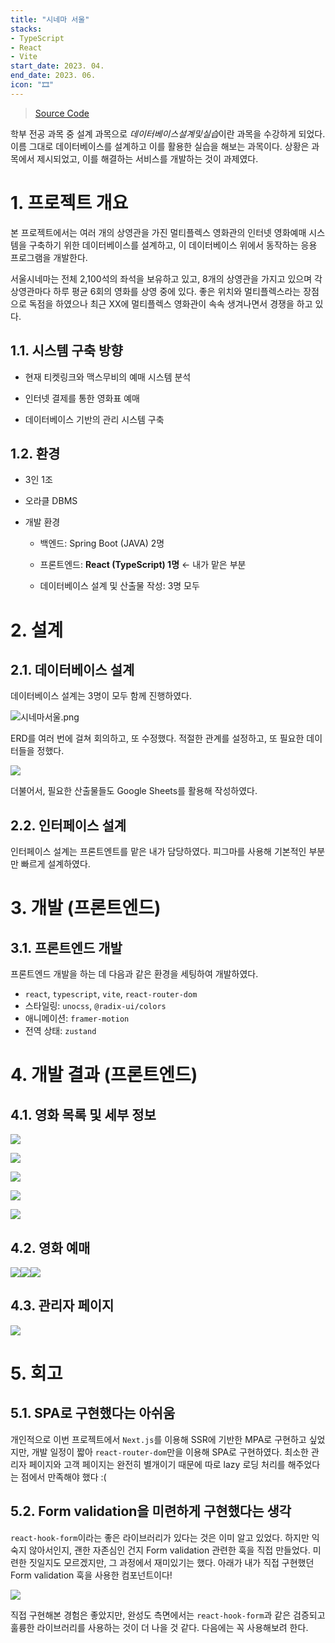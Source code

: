 ```yaml
---
title: "시네마 서울"
stacks:
- TypeScript
- React
- Vite
start_date: 2023. 04.
end_date: 2023. 06.
icon: "🎞"
---
```


> [Source Code](https://github.com/Cinema-Seoul/cine-seoul-fe)

학부 전공 과목 중 설계 과목으로 *데이터베이스설계및실습*이란 과목을 수강하게 되었다. 이름 그대로 데이터베이스를 설계하고 이를 활용한 실습을 해보는 과목이다. 상황은 과목에서 제시되었고, 이를 해결하는 서비스를 개발하는 것이 과제였다.

# 1. 프로젝트 개요

본 프로젝트에서는 여러 개의 상영관을 가진 멀티플렉스 영화관의 인터넷 영화예매 시스템을 구축하기 위한 데이터베이스를 설계하고, 이 데이터베이스 위에서 동작하는 응용 프로그램을 개발한다.

서울시네마는 전체 2,100석의 좌석을 보유하고 있고, 8개의 상영관을 가지고 있으며 각 상영관마다 하루 평균 6회의 영화를 상영 중에 있다. 좋은 위치와 멀티플렉스라는 장점으로 독점을 하였으나 최근 XX에 멀티플렉스 영화관이 속속 생겨나면서 경쟁을 하고 있다.

## 1.1. 시스템 구축 방향

- 현재 티켓링크와 맥스무비의 예매 시스템 분석

- 인터넷 결제를 통한 영화표 예매

- 데이터베이스 기반의 관리 시스템 구축

## 1.2. 환경

- 3인 1조

- 오라클 DBMS

- 개발 환경
  
  - 백엔드: Spring Boot (JAVA) 2명
  
  - 프론트엔드: **React (TypeScript) 1명** ← 내가 맡은 부분
  
  - 데이터베이스 설계 및 산출물 작성: 3명 모두

# 2. 설계

## 2.1. 데이터베이스 설계

데이터베이스 설계는 3명이 모두 함께 진행하였다.

![시네마서울.png](./cinema-seoul/38b1f36ec43900e0f1d146f32911c74e9148a7b9.png)

ERD를 여러 번에 걸쳐 회의하고, 또 수정했다. 적절한 관계를 설정하고, 또 필요한 데이터들을 정했다.

![](./cinema-seoul/2023-11-10-17-24-44-image.png)

더불어서, 필요한 산출물들도 Google Sheets를 활용해 작성하였다.

## 2.2. 인터페이스 설계

인터페이스 설계는 프론트엔트를 맡은 내가 담당하였다. 피그마를 사용해 기본적인 부분만 빠르게 설계하였다.

# 3. 개발 (프론트엔드)

## 3.1. 프론트엔드 개발

프론트엔드 개발을 하는 데 다음과 같은 환경을 세팅하여 개발하였다.

- `react`, `typescript`, `vite`, `react-router-dom`
- 스타일링: `unocss`, `@radix-ui/colors`
- 애니메이션: `framer-motion`
- 전역 상태: `zustand`

# 4. 개발 결과 (프론트엔드)

## 4.1. 영화 목록 및 세부 정보

![](./cinema-seoul/2023-11-10-17-31-13-image.png)

![](./cinema-seoul/2023-11-10-17-31-41-image.png)

![](./cinema-seoul/2023-11-10-17-32-10-image.png)

![](./cinema-seoul/2023-11-10-17-32-30-image.png)

![](./cinema-seoul/2023-11-10-17-32-53-image.png)

## 4.2. 영화 예매

![](./cinema-seoul/2023-11-10-17-34-29-image.png)![](./cinema-seoul/2023-11-10-17-33-26-image.png)![](./cinema-seoul/2023-11-10-17-34-16-image.png)

## 4.3. 관리자 페이지

![](./cinema-seoul/2023-11-10-17-35-06-image.png)

# 5. 회고

## 5.1. SPA로 구현했다는 아쉬움

개인적으로 이번 프로젝트에서 `Next.js`를 이용해 SSR에 기반한 MPA로 구현하고 싶었지만, 개발 일정이 짧아 `react-router-dom`만을 이용해 SPA로 구현하였다. 최소한 관리자 페이지와 고객 페이지는 완전히 별개이기 때문에 따로 lazy 로딩 처리를 해주었다는 점에서 만족해야 했다 :\(

## 5.2. Form validation을 미련하게 구현했다는 생각

`react-hook-form`이라는 좋은 라이브러리가 있다는 것은 이미 알고 있었다. 하지만 익숙지 않아서인지, 괜한 자존심인 건지 Form validation 관련한 훅을 직접 만들었다. 미련한 짓일지도 모르겠지만, 그 과정에서 재미있기는 했다. 아래가 내가 직접 구현했던 Form validation 훅을 사용한 컴포넌트이다!

![](./cinema-seoul/2023-11-11-14-09-51-image.png)

직접 구현해본 경험은 좋았지만, 완성도 측면에서는 `react-hook-form`과 같은 검증되고 훌륭한 라이브러리를 사용하는 것이 더 나을 것 같다. 다음에는 꼭 사용해보려 한다.
